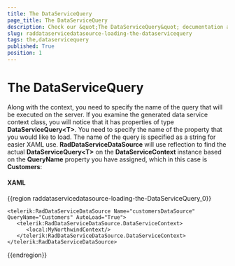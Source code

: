 ```yaml
---
title: The DataServiceQuery
page_title: The DataServiceQuery
description: Check our &quot;The DataServiceQuery&quot; documentation article for the RadDataServiceDataSource WPF control.
slug: raddataservicedatasource-loading-the-dataservicequery
tags: the,dataservicequery
published: True
position: 1
---
```


# The DataServiceQuery

Along with the context, you need to specify the name of the query that will be executed on the server. If you examine the generated data service context class, you will notice that it has properties of type __DataServiceQuery&lt;T&gt;__. You need to specify the name of the property that you would like to load. The name of the query is specified as a string for easier XAML use. __RadDataServiceDataSource__ will use reflection to find the actual __DataServiceQuery&lt;T&gt;__ on the __DataServiceContext__ instance based on the __QueryName__ property you have assigned, which in this case is __Customers__:

#### __XAML__

{{region raddataservicedatasource-loading-the-DataServiceQuery_0}}

	<telerik:RadDataServiceDataSource Name="customersDataSource" QueryName="Customers" AutoLoad="True">
	   <telerik:RadDataServiceDataSource.DataServiceContext>
	      <local:MyNorthwindContext/>
	   </telerik:RadDataServiceDataSource.DataServiceContext>
	</telerik:RadDataServiceDataSource>
{{endregion}}